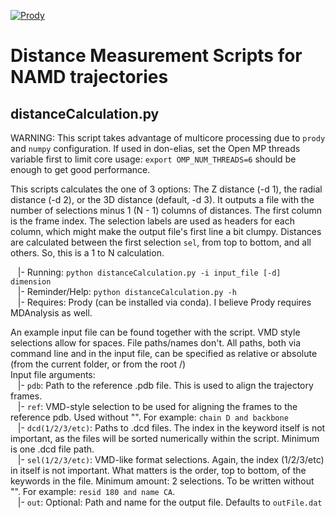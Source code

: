 [![Prody](https://img.shields.io/badge/powered%20by-ProDy-9cf)](http://prody.csb.pitt.edu/index.html)
# Distance Measurement Scripts for NAMD trajectories

## distanceCalculation.py
WARNING: This script takes advantage of multicore processing due to `prody` and `numpy` configuration.
If used in don-elias, set the Open MP threads variable first to limit core usage: `export OMP_NUM_THREADS=6` should be enough to get good performance.

This scripts calculates the one of 3 options: The Z distance (-d 1), the radial distance (-d 2), or the 3D distance (default, -d 3). It outputs a file with the number of selections minus 1 (N - 1) columns of distances. The first column is the frame index. The selection labels are used as headers for each column, which might make the output file's first line a bit clumpy. Distances are calculated between the first selection `sel`, from top to bottom, and all others. So, this is a 1 to N calculation.

&nbsp;&nbsp; |- Running: `python distanceCalculation.py -i input_file [-d] dimension` <br />
&nbsp;&nbsp; |- Reminder/Help: `python distanceCalculation.py -h` <br />
&nbsp;&nbsp; |- Requires: Prody (can be installed via conda). I believe Prody requires MDAnalysis as well.

An example input file can be found together with the script. VMD style selections allow for spaces. File paths/names don't.
All paths, both via command line and in the input file, can be specified as relative or absolute (from the current folder, or from the root /)<br />
Input file arguments: <br />
&nbsp;&nbsp; |- `pdb`: Path to the reference .pdb file. This is used to align the trajectory frames.<br />
&nbsp;&nbsp; |- `ref`: VMD-style selection to be used for aligning the frames to the reference pdb. Used without "". For example: `chain D and backbone`<br />
&nbsp;&nbsp; |- `dcd(1/2/3/etc)`: Paths to .dcd files. The index in the keyword itself is not important, as the files will be sorted numerically within the script. Minimum is one .dcd file path. <br />
&nbsp;&nbsp; |- `sel(1/2/3/etc)`: VMD-like format selections. Again, the index (1/2/3/etc) in itself is not important. What matters is the order, top to bottom, of the keywords in the file. Minimum amount: 2 selections. To be written without "". For example: `resid 180 and name CA`.<br/>
&nbsp;&nbsp; |- `out`: Optional: Path and name for the output file. Defaults to `outFile.dat`
